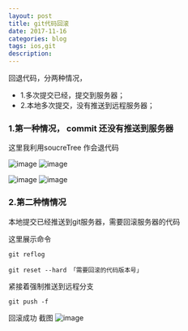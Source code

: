 ```yaml
---
layout: post
title: git代码回滚
date: 2017-11-16
categories: blog
tags: ios,git
description: 
---
```


回退代码，分两种情况，
* 1.多次提交已经，提交到服务器；
* 2.本地多次提交，没有推送到远程服务器；


### 1.第一种情况， commit 还没有推送到服务器
 这里我利用soucreTree 作会退代码
 


![image](http://upload-images.jianshu.io/upload_images/1716313-5beefcf6b2ec882a.png?imageMogr2/auto-orient/strip%7CimageView2/2/w/1240)
 ![image](http://upload-images.jianshu.io/upload_images/1716313-b0efeb38c0c035e1.png?imageMogr2/auto-orient/strip%7CimageView2/2/w/1240)
   
  ![image](http://upload-images.jianshu.io/upload_images/1716313-456b3c33bb8e0091.png?imageMogr2/auto-orient/strip%7CimageView2/2/w/1240)
  ![image](http://upload-images.jianshu.io/upload_images/1716313-20a33c287043d171.png?imageMogr2/auto-orient/strip%7CimageView2/2/w/1240)

 
 
### 2.第二种情情况
 本地提交已经推送到git服务器，需要回滚服务器的代码
 
 
这里展示命令

``` 
git reflog

git reset --hard 「需要回滚的代码版本号」

```
紧接着强制推送到远程分支

```
git push -f

```
回滚成功
截图
  ![image](http://upload-images.jianshu.io/upload_images/1716313-ac51c8b98c4c6ae5.png?imageMogr2/auto-orient/strip%7CimageView2/2/w/1240)